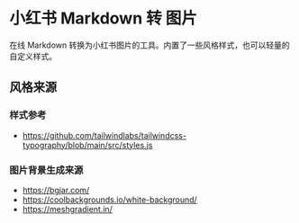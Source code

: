# 小红书 Markdown 转 图片

在线 Markdown 转换为小红书图片的工具。内置了一些风格样式，也可以轻量的自定义样式。

## 风格来源

### 样式参考

- <https://github.com/tailwindlabs/tailwindcss-typography/blob/main/src/styles.js>

### 图片背景生成来源

- <https://bgjar.com/>
- <https://coolbackgrounds.io/white-background/>
- <https://meshgradient.in/>
